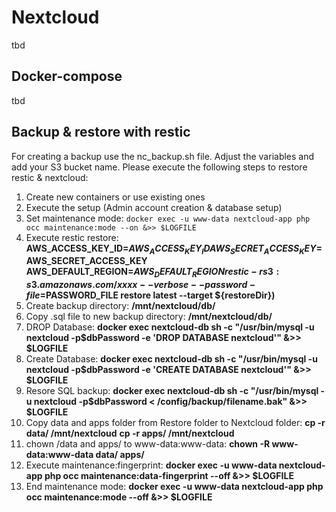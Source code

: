 # Nextcloud
tbd

## Docker-compose
tbd

## Backup & restore with restic
For creating a backup use the nc_backup.sh file. Adjust the variables and add your S3 bucket name.
Please execute the following steps to restore restic & nextcloud:

1. Create new containers or use existing ones
2. Execute the setup (Admin account creation & database setup) 
3. Set maintenance mode:
`docker exec -u www-data nextcloud-app php occ maintenance:mode --on &>> $LOGFILE`
4. Execute restic restore:
**AWS_ACCESS_KEY_ID=$AWS_ACCESS_KEY_ID AWS_SECRET_ACCESS_KEY=$AWS_SECRET_ACCESS_KEY AWS_DEFAULT_REGION=$AWS_DEFAULT_REGION restic -r s3:s3.amazonaws.com/xxxx --verbose --password-file=$PASSWORD_FILE restore latest --target ${restoreDir})**
5. Create backup directory:
**/mnt/nextcloud/db/**
6. Copy .sql file to new backup directory:
**/mnt/nextcloud/db/**
7. DROP Database:
**docker exec nextcloud-db sh -c "/usr/bin/mysql -u nextcloud -p$dbPassword -e 'DROP DATABASE nextcloud'" &>> $LOGFILE**
8. Create Database:
**docker exec nextcloud-db sh -c "/usr/bin/mysql -u nextcloud -p$dbPassword -e 'CREATE DATABASE nextcloud'" &>> $LOGFILE**
9. Resore SQL backup:
**docker exec nextcloud-db sh -c "/usr/bin/mysql -u nextcloud -p$dbPassword < /config/backup/filename.bak" &>> $LOGFILE**
10. Copy data and apps folder from Restore folder to Nextcloud folder:
**cp -r data/ /mnt/nextcloud**
**cp -r apps/ /mnt/nextcloud**
11. chown /data and apps/ to www-data:www-data:
**chown -R www-data:www-data data/ apps/**
12. Execute maintenance:fingerprint:
**docker exec -u www-data nextcloud-app php occ maintenance:data-fingerprint --off &>> $LOGFILE**
13. End maintenance mode:
**docker exec -u www-data nextcloud-app php occ maintenance:mode --off &>> $LOGFILE**

